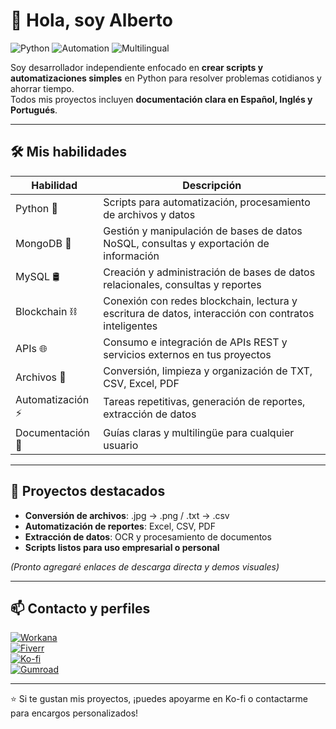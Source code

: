 # 👋 Hola, soy Alberto

![Python](https://img.shields.io/badge/Python-3.11-blue?logo=python&style=for-the-badge)
![Automation](https://img.shields.io/badge/Automation-Scripts-green?style=for-the-badge)
![Multilingual](https://img.shields.io/badge/Languages-ES%20%7C%20PT%20%7C%20EN-orange?style=for-the-badge)

Soy desarrollador independiente enfocado en **crear scripts y automatizaciones simples** en Python para resolver problemas cotidianos y ahorrar tiempo.  
Todos mis proyectos incluyen **documentación clara en Español, Inglés y Portugués**.

---

## 🛠️ Mis habilidades

| Habilidad | Descripción |
|-----------|-------------|
| Python 🐍 | Scripts para automatización, procesamiento de archivos y datos |
| MongoDB 🍃 | Gestión y manipulación de bases de datos NoSQL, consultas y exportación de información |
| MySQL 🛢️ | Creación y administración de bases de datos relacionales, consultas y reportes |
| Blockchain ⛓️ | Conexión con redes blockchain, lectura y escritura de datos, interacción con contratos inteligentes |
| APIs 🌐	| Consumo e integración de APIs REST y servicios externos en tus proyectos |
| Archivos 📂 | Conversión, limpieza y organización de TXT, CSV, Excel, PDF |
| Automatización ⚡ | Tareas repetitivas, generación de reportes, extracción de datos |
| Documentación 📖 | Guías claras y multilingüe para cualquier usuario |

---

## 📂 Proyectos destacados

- **Conversión de archivos**: .jpg → .png / .txt → .csv  
- **Automatización de reportes**: Excel, CSV, PDF  
- **Extracción de datos**: OCR y procesamiento de documentos  
- **Scripts listos para uso empresarial o personal**

*(Pronto agregaré enlaces de descarga directa y demos visuales)*

---

## 📫 Contacto y perfiles

[![Workana](https://img.shields.io/badge/Workana-Perfil-blue?style=for-the-badge)](https://www.workana.com/freelancer/fd7d49c6c5bbf49c34f678220196cbff)  
[![Fiverr](https://img.shields.io/badge/Fiverr-Perfil-green?style=for-the-badge)](https://es.fiverr.com/albertoh8806?public_mode=true)  
[![Ko-fi](https://img.shields.io/badge/Ko--fi-Support-orange?style=for-the-badge)](https://ko-fi.com/W7W21JR914)  
[![Gumroad](https://img.shields.io/badge/Gumroad-Shop-red?style=for-the-badge)](https://elflacorex.gumroad.com/subscribe)

---

⭐ Si te gustan mis proyectos, ¡puedes apoyarme en Ko-fi o contactarme para encargos personalizados!
